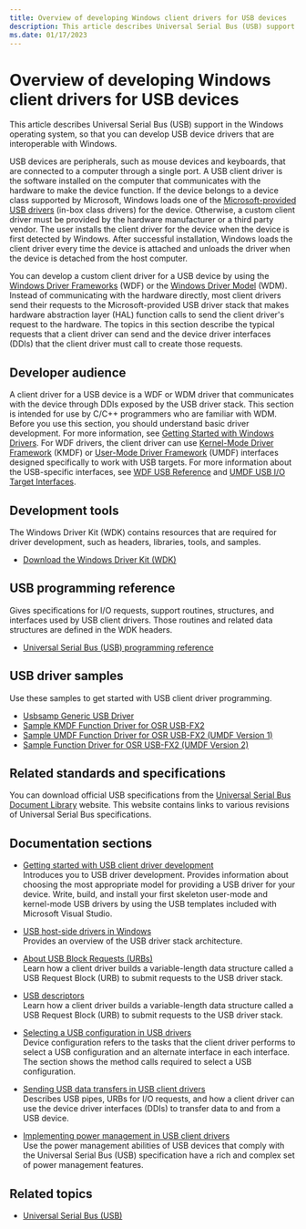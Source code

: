 ```yaml
---
title: Overview of developing Windows client drivers for USB devices
description: This article describes Universal Serial Bus (USB) support in the Windows operating system, so that you can develop USB device drivers that are interoperable with Windows.
ms.date: 01/17/2023
---
```


# Overview of developing Windows client drivers for USB devices

This article describes Universal Serial Bus (USB) support in the Windows operating system, so that you can develop USB device drivers that are interoperable with Windows.

USB devices are peripherals, such as mouse devices and keyboards, that are connected to a computer through a single port. A USB client driver is the software installed on the computer that communicates with the hardware to make the device function. If the device belongs to a device class supported by Microsoft, Windows loads one of the [Microsoft-provided USB drivers](system-supplied-usb-drivers.md) (in-box class drivers) for the device. Otherwise, a custom client driver must be provided by the hardware manufacturer or a third party vendor. The user installs the client driver for the device when the device is first detected by Windows. After successful installation, Windows loads the client driver every time the device is attached and unloads the driver when the device is detached from the host computer.

You can develop a custom client driver for a USB device by using the [Windows Driver Frameworks](../wdf/index.md) (WDF) or the [Windows Driver Model](../kernel/writing-wdm-drivers.md) (WDM). Instead of communicating with the hardware directly, most client drivers send their requests to the Microsoft-provided USB driver stack that makes hardware abstraction layer (HAL) function calls to send the client driver's request to the hardware. The topics in this section describe the typical requests that a client driver can send and the device driver interfaces (DDIs) that the client driver must call to create those requests.

## Developer audience

A client driver for a USB device is a WDF or WDM driver that communicates with the device through DDIs exposed by the USB driver stack. This section is intended for use by C/C++ programmers who are familiar with WDM. Before you use this section, you should understand basic driver development. For more information, see [Getting Started with Windows Drivers](../gettingstarted/index.md). For WDF drivers, the client driver can use [Kernel-Mode Driver Framework](../debugger/kernel-mode-driver-framework-debugging.md) (KMDF) or [User-Mode Driver Framework](../wdf/index.md) (UMDF) interfaces designed specifically to work with USB targets. For more information about the USB-specific interfaces, see [WDF USB Reference](/windows-hardware/drivers/ddi/wdfusb/) and [UMDF USB I/O Target Interfaces](/windows-hardware/drivers/ddi/wudfddi/).

## Development tools

The Windows Driver Kit (WDK) contains resources that are required for driver development, such as headers, libraries, tools, and samples.

- [Download the Windows Driver Kit (WDK)](/windows-hardware/drivers/download-the-wdk)

## USB programming reference

Gives specifications for I/O requests, support routines, structures, and interfaces used by USB client drivers. Those routines and related data structures are defined in the WDK headers.

- [Universal Serial Bus (USB) programming reference](/windows-hardware/drivers/ddi/_usbref/#common-usb-client-driver-reference)

## USB driver samples

Use these samples to get started with USB client driver programming.

- [Usbsamp Generic USB Driver](/samples/microsoft/windows-driver-samples/usbsamp-generic-usb-driver/)
- [Sample KMDF Function Driver for OSR USB-FX2](/samples/microsoft/windows-driver-samples/sample-kmdf-function-driver-for-osr-usb-fx2/)
- [Sample UMDF Function Driver for OSR USB-FX2 (UMDF Version 1)](../wdf/user-mode-driver-framework-design-guide.md)
- [Sample Function Driver for OSR USB-FX2 (UMDF Version 2)](/samples/microsoft/windows-driver-samples/sample-function-driver-for-osr-usb-fx2-umdf-version-2/)

## Related standards and specifications

You can download official USB specifications from the [Universal Serial Bus Document Library](https://www.usb.org/documents) website. This website contains links to various revisions of Universal Serial Bus specifications.

## Documentation sections

- [Getting started with USB client driver development](getting-started-with-usb-client-driver-development.md)</br>Introduces you to USB driver development. Provides information about choosing the most appropriate model for providing a USB driver for your device. Write, build, and install your first skeleton user-mode and kernel-mode USB drivers by using the USB templates included with Microsoft Visual Studio.

- [USB host-side drivers in Windows](usb-3-0-driver-stack-architecture.md)</br>Provides an overview of the USB driver stack architecture.

- [About USB Block Requests (URBs)](communicating-with-a-usb-device.md)</br>Learn how a client driver builds a variable-length data structure called a USB Request Block (URB) to submit requests to the USB driver stack.

- [USB descriptors](usb-descriptors.md)</br>Learn how a client driver builds a variable-length data structure called a USB Request Block (URB) to submit requests to the USB driver stack.

- [Selecting a USB configuration in USB drivers](configuring-usb-devices.md)</br>Device configuration refers to the tasks that the client driver performs to select a USB configuration and an alternate interface in each interface. The section shows the method calls required to select a USB configuration.

- [Sending USB data transfers in USB client drivers](usb-device-i-o.md)</br>Describes USB pipes, URBs for I/O requests, and how a client driver can use the device driver interfaces (DDIs) to transfer data to and from a USB device.

- [Implementing power management in USB client drivers](usb-power-management.md)</br>Use the power management abilities of USB devices that comply with the Universal Serial Bus (USB) specification have a rich and complex set of power management features.

## Related topics

- [Universal Serial Bus (USB)](../index.yml)

